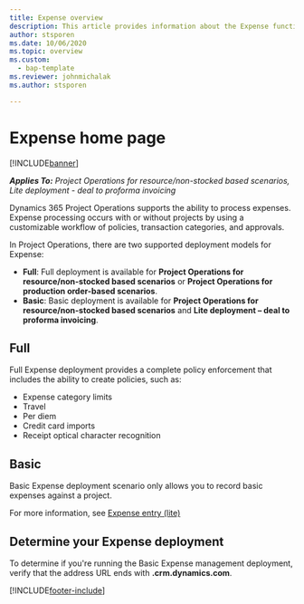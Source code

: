 ```yaml
---
title: Expense overview
description: This article provides information about the Expense functionality in Project Operations. 
author: stsporen
ms.date: 10/06/2020
ms.topic: overview
ms.custom: 
  - bap-template
ms.reviewer: johnmichalak
ms.author: stsporen

---
```


# Expense home page

[!INCLUDE[banner](../includes/banner.md)]

_**Applies To:** Project Operations for resource/non-stocked based scenarios, Lite deployment - deal to proforma invoicing_


Dynamics 365 Project Operations supports the ability to process expenses. Expense processing occurs with or without projects by using a customizable workflow of policies, transaction categories, and approvals.

In Project Operations, there are two supported deployment models for Expense: 

- **Full**: Full deployment is available for **Project Operations for resource/non-stocked based scenarios** or **Project Operations for production order-based scenarios**.
- **Basic**: Basic deployment is available for **Project Operations for resource/non-stocked based scenarios** and **Lite deployment – deal to proforma invoicing**.

## Full 
Full Expense deployment provides a complete policy enforcement that includes the ability to create policies, such as:

  - Expense category limits
  - Travel
  - Per diem
  - Credit card imports
  - Receipt optical character recognition

## Basic 
Basic Expense deployment scenario only allows you to record basic expenses against a project. 

For more information, see [Expense entry (lite)](basic-expense.md)

## Determine your Expense deployment
To determine if you're running the Basic Expense management deployment, verify that the address URL ends with **.crm.dynamics.com**. 


[!INCLUDE[footer-include](../includes/footer-banner.md)]
